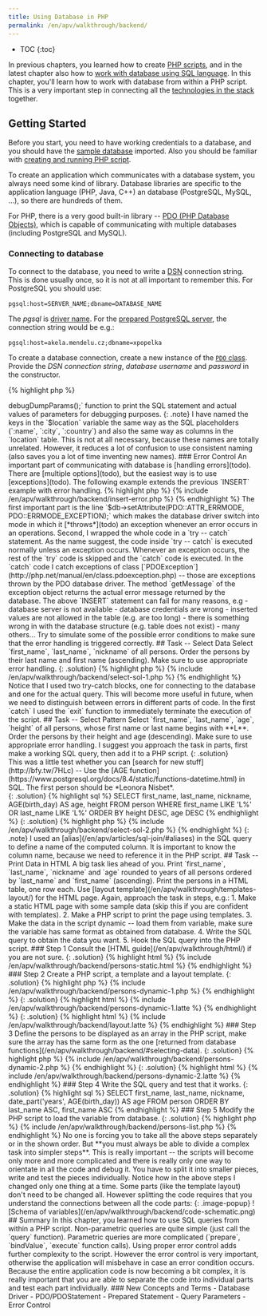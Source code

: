 ```yaml
---
title: Using Database in PHP
permalink: /en/apv/walkthrough/backend/
---
```


* TOC
{:toc}

In previous chapters, you learned how to create [PHP scripts](/en/apv/walkthrough/dynamic-page/), and
in the latest chapter also how to 
[work with database using SQL language](/en/apv/walkthrough/database/).
In this chapter, you'll learn how to work with database from within a 
PHP script. This is a very important step in connecting all the 
[technologies in the stack](todo) together.

## Getting Started
Before you start, you need to have working credentials to a database, and
you should have the [sample database](/en/apv/walkthrough/database/#database-schema) imported. Also you should be 
familiar with [creating and running PHP script](/en/apv/walkthrough/dynamic-page/#getting-started).

To create an application which communicates with a database system, you 
always need some kind of library. Database libraries are specific to 
the application language (PHP, Java, C++) an database (PostgreSQL, MySQL, ...),
so there are hundreds of them.

For PHP, there is a very good built-in library -- [PDO (PHP Database Objects)](http://php.net/manual/en/class.pdo.php), 
which is capable of communicating with multiple databases (including PostgreSQL and MySQL).

### Connecting to database
To connect to the database, you need to write a [DSN](http://php.net/manual/en/pdo.construct.php) connection string. This is 
done usually once, so it is not at all important to remember this. For PostgreSQL you should
use: 

    pgsql:host=SERVER_NAME;dbname=DATABASE_NAME

The *pgsql* is [driver name](http://php.net/manual/en/ref.pdo-pgsql.connection.php).
For the [prepared PostgreSQL server](http://php.net/manual/en/ref.pdo-pgsql.connection.php), the 
connection string would be e.g.:

    pgsql:host=akela.mendelu.cz;dbname=xpopelka 

To create a database connection, create a new instance of the [`PDO` class](http://php.net/manual/en/class.pdo.php).
Provide the *DSN connection string*, *database username* and *password* in the constructor.

{% highlight php %}
<?php 

$db = new PDO('pgsql:host=akela.mendelu.cz;dbname=xpopelka', 'xpopelka', 'password');
{% endhighlight %}

### Selecting Data
To select data from database, use the `query` method of the `PDO` connection object.
Supply a SQL [`SELECT`](/en/apv/walkthrough/database/#select) query as a string to the function. The function will
return a [`PDOStatement` object](http://php.net/manual/en/class.pdostatement.php). The `PDOStatement` 
represents an SQL query and
also its result. One way to obtain the result is calling the 
[`fetchAll` function](http://php.net/manual/en/pdostatement.fetchall.php). 

{% highlight php %}
{% include /en/apv/walkthrough/backend/select-simple.php %}
{% endhighlight %}

The `fetchAll` function returns a [two-dimensional array](/en/apv/walkthrough/dynamic-page/array/). It returns an array
of result table (`person`) rows. Each row is an array indexed by column keys, values 
are table cells. Therefore the following code will print `first_name` of the 
second person (as ordered by `first_name`). I used the [`print_r` function](http://php.net/manual/en/function.print-r.php) to
print the complete array (it's not beautiful, but it shall be good enough at the moment).

{% highlight php %}
{% include /en/apv/walkthrough/backend/select-simple-fetch.php %}
{% endhighlight %}

### Selecting Data with Parameters
Often you need to provide dynamic values (obtained from PHP variables and/or HTML forms) to
the SQL queries. E.g. assume you need to run a query like this (where *Bill* is provided
by the end-user and stored in a PHP variable):

{% highlight sql %}
SELECT * FROM person WHERE first_name = 'Bill';
{% endhighlight %}

The solution is to use **prepared statements**. This means that you **prepare** a
SQL statement with **placeholders**, then **bind** values to the placeholders and
then **execute** the statement:

{% highlight php %}
{% include /en/apv/walkthrough/backend/select-prepared.php %}
{% endhighlight %}

In the above query, I used a placeholder name `:name` (placeholder must start with colon `:`). 
Then I bind value to it using the [`bindValue`](http://php.net/manual/en/pdostatement.bindvalue.php) 
method of the `$stmt` [`PDOStatement`](http://php.net/manual/en/class.pdostatement.php) 
object. Last, I (`execute`)[http://php.net/manual/en/pdostatement.execute.php] the statement. 
Then the result can be printed as in the previous example. 

{: .note}
Parameters in SQL queries are **not** placed inside quotes. They will be added automatically
when the query gets executed. In PHP, the value of the parameter needs to be quoted as
any other string.  

{: .note}
If you are tempted to use the `$personName` variable directly within the SQL query string,
in the `query` method, don't do it! Such approach would introduce [SQL injection vulnerability](todo). 

### Inserting Data
Let's insert a new row in the `location` table. The principle remains the same as in the 
above example with prepared statement. You just need to use the [`INSERT`](/en/apv/walkthrough/database/#insert) statement and
provide the right parameters to it: 

{% highlight php %}
{% include /en/apv/walkthrough/backend/insert-prepared.php %}
{% endhighlight %}

Note that there is no `fetchAll` call, because the `INSERT` statement does not return a table 
(or anything that useful). Because working with prepared parameters can be a little bit tricky, you can
use `$stmt->debugDumpParams();` function to print the SQL statement and actual values of parameters for
debugging purposes.  
   
{: .note}
I have named the keys in the `$location` variable the same way as the SQL placeholders (`:name`, `:city`, `:country`)
and also the same way as columns in the `location` table. This is not at all necessary, because these names
are totally unrelated. However, it reduces a lot of confusion to use consistent naming (also saves you a lot of time inventing 
new names). 

### Error Control
An important part of communicating with database is [handling errors](todo). There are 
[multiple options](todo), but the easiest way is to use [exceptions](todo). 
The following example extends the previous `INSERT` example with 
error handling.

{% highlight php %}
{% include /en/apv/walkthrough/backend/insert-error.php %}
{% endhighlight %}
 
The first important part is the line `$db->setAttribute(PDO::ATTR_ERRMODE, PDO::ERRMODE_EXCEPTION);`
which makes the database driver switch into mode in which it [*throws*](todo) an exception
whenever an error occurs in an operations.

Second, I wrapped the whole code in a `try -- catch` statement. As the name suggest, the code
inside `try -- catch` is executed normally unless an exception occurs. Whenever an exception
occurs, the rest of the `try` code is skipped and the `catch` code is executed.
In the `catch` code I catch exceptions of class [`PDOException`](http://php.net/manual/en/class.pdoexception.php) -- those 
are exceptions
thrown by the PDO database driver. The method `getMessage` of the exception object returns the
actual error message returned by the database.

The above `INSERT` statement can fail for many reasons, e.g

- database server is not available
- database credentials are wrong
- inserted values are not allowed in the table (e.g. are too long)
- there is something wrong in with the database structure (e.g. table does not exist)
- many others... 

Try to simulate some of the possible error conditions to make sure that the 
error handling is triggered correctly.

## Task -- Select Data
Select `first_name`, `last_name`, `nickname` of all persons. Order the persons by their
last name and first name (ascending). Make sure to use appropriate error handling.

{: .solution}
{% highlight php %}
{% include /en/apv/walkthrough/backend/select-sol-1.php %}
{% endhighlight %}

Notice that I used two try-catch blocks, one for connecting to the database and one for the
actual query. This will become more useful in future, when we need to distinguish between 
errors in different parts of code. In the first `catch` I used the `exit` function to
immediately terminate the execution of the script. 

## Task -- Select Pattern
Select `first_name`, `last_name`, `age`, `height` of all persons, whose first name or last name 
begins with **L**. Order the persons by their
height and age (descending). Make sure to use appropriate error handling. I suggest you approach 
the task in parts, first make a working SQL query, then add it to a PHP script.                      

{: .solution}
<div markdown='1'>
This was a little test whether you can [search for new stuff](http://bfy.tw/7HLc) --
Use the [AGE function](https://www.postgresql.org/docs/8.4/static/functions-datetime.html) in SQL.
The first person should be *Leonora Nisbet*.
</div> 

{: .solution}
{% highlight sql %}
SELECT first_name, last_name, nickname, AGE(birth_day) AS age, height 
		FROM person 
		WHERE first_name LIKE 'L%' OR last_name LIKE 'L%'
		ORDER BY height DESC, age DESC
{% endhighlight %}

{: .solution}
{% highlight php %}
{% include /en/apv/walkthrough/backend/select-sol-2.php %}
{% endhighlight %}

{: .note}
I used an [alias](/en/apv/articles/sql-join/#aliases) in the SQL query to define a 
name of the computed column. It is important to know
 the column name, because we need to reference it in the PHP script.      

## Task -- Print Data in HTML
A big task lies ahead of you. Print `first_name`, `last_name`, `nickname` and 
`age` rounded to years of all persons ordered by `last_name` and `first_name` (ascending).
Print the persons in a HTML table, one row each. Use 
[layout template](/en/apv/walkthrough/templates-layout/) for the HTML page. 
Again, approach the task in steps, e.g.:

1. Make a static HTML page with some sample data (skip this if you are confident with templates).
2. Make a PHP script to print the page using templates.
3. Make the data in the script dynamic -- load them from variable, make sure the variable has same 
format as obtained from database. 
4. Write the SQL query to obtain the data you want.
5. Hook the SQL query into the PHP script.

### Step 1
Consult the [HTML guide](/en/apv/walkthrough/html/) if you are not sure.

{: .solution}
{% highlight html %}
{% include /en/apv/walkthrough/backend/persons-static.html %}
{% endhighlight %}

### Step 2
Create a PHP script, a template and a layout template.

{: .solution}
{% highlight php %}
{% include /en/apv/walkthrough/backend/persons-dynamic-1.php %}
{% endhighlight %}

{: .solution}
{% highlight html %}
{% include /en/apv/walkthrough/backend/persons-dynamic-1.latte %}
{% endhighlight %}

{: .solution}
{% highlight html %}
{% include /en/apv/walkthrough/backend/layout.latte %}
{% endhighlight %}

### Step 3
Define the persons to be displayed as an array in the PHP script, make 
sure the array has the same form as the one 
[returned from database functions](/en/apv/walkthrough/backend/#selecting-data). 

{: .solution}
{% highlight php %}
{% include /en/apv/walkthrough/backend/persons-dynamic-2.php %}
{% endhighlight %}

{: .solution}
{% highlight html %}
{% include /en/apv/walkthrough/backend/persons-dynamic-2.latte %}
{% endhighlight %}

### Step 4
Write the SQL query and test that it works. 

{: .solution}
{% highlight sql %}
SELECT first_name, last_name, nickname, date_part('years', AGE(birth_day)) AS age 
FROM person
ORDER BY last_name ASC, first_name ASC
{% endhighlight %}

### Step 5
Modify the PHP script to load the variable from database. 

{: .solution}
{% highlight php %}
{% include /en/apv/walkthrough/backend/persons-list.php %}
{% endhighlight %}

No one is forcing you to take all the above steps separately or in the shown order. 
But **you must always be able to divide a complex task into simpler steps**. This
is really important -- the scripts will become only more and more complicated and there is really 
only one way to orientate in all the code and debug it. You have to split it into smaller pieces, 
write and test the pieces individually. Notice how in the above steps I changed only one thing
at a time. Some parts (like the template layout) don't need to be changed all. However splitting
the code requires that you understand the connections between all the code parts:

{: .image-popup}
![Schema of variables](/en/apv/walkthrough/backend/code-schematic.png)

## Summary
In this chapter, you learned how to use SQL queries from within a PHP script.
Non-parametric queries are quite simple (just call the `query` function). Parametric
queries are more complicated (`prepare`, `bindValue`, `execute` function calls).
Using proper error control adds further complexity to the script. However the error control
is very important, otherwise the application will misbehave in case an error condition occurs.
Because the entire application code is now becoming a bit complex, it is really important that
you are able to separate the code into individual parts and test each part individually.

### New Concepts and Terms
- Database Driver
- PDO/PDOStatement
- Prepared Statement
- Query Parameters
- Error Control
